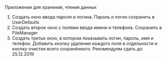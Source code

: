 Приложение для хранения, чтения данных
1. Создать окно ввода пароля и логина. Пароль и логин сохранить в UserDefaults
2. Создать второе окно с полями ввода имени и телефона. Сохранить в FileManager
3. Создать третье окно, в котором показывать логин, пароль, имя и телефон. Добавить кнопку удаления каждого поля в отдельности и кнопку очистки всего сохранённого.
Рекомендуем сдать до: 25.12.2019
